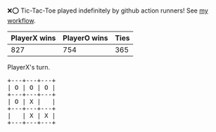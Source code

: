 :x::o: Tic-Tac-Toe played indefinitely by github action runners! See [my workflow](.github/workflows/play.yaml).

|PlayerX wins|PlayerO wins|Ties|
|-|-|-|
|827|754|365|

PlayerX's turn.

<pre>
+---+---+---+
| O | O | O |
+---+---+---+
| O | X |   |
+---+---+---+
|   | X | X |
+---+---+---+
</pre>